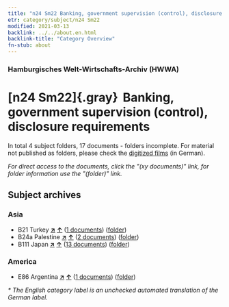 ```yaml
---
title: "n24 Sm22 Banking, government supervision (control), disclosure requirements"
etr: category/subject/n24 Sm22
modified: 2021-03-13
backlink: ../../about.en.html
backlink-title: "Category Overview"
fn-stub: about
---
```


### Hamburgisches Welt-Wirtschafts-Archiv (HWWA)
# [n24 Sm22]{.gray}&#8201; Banking, government supervision (control), disclosure requirements&#160; 





In total 4 subject folders, 17 documents - folders incomplete.
For material not published as folders, please check the [digitized films](/film/h1_sh) (in German).

_For direct access to the documents, click the "(xy documents)" link, for folder information use the "(folder)" link._

## Subject archives



### Asia

- B21 Turkey [**&nearr;**](../../../geo/i/141111/about.en.html "Turkey (all folders)") [**&uarr;**](../../../geo/about.en.html#B21 "Country category system") (<a href="https://pm20.zbw.eu/dfgview/sh/141111,145390" title="about: Turkey : Banking, government supervision (control), disclosure requirements" target="_blank">1 documents</a>) ([folder](../../../../folder/sh/1411xx/141111/1453xx/145390/about.en.html))
- B24a Palestine [**&nearr;**](../../../geo/i/141115/about.en.html "Palestine (all folders)") [**&uarr;**](../../../geo/about.en.html#B24a "Country category system") (<a href="https://pm20.zbw.eu/dfgview/sh/141115,145390" title="about: Palestine : Banking, government supervision (control), disclosure requirements" target="_blank">2 documents</a>) ([folder](../../../../folder/sh/1411xx/141115/1453xx/145390/about.en.html))
- B111 Japan [**&nearr;**](../../../geo/i/141272/about.en.html "Japan (all folders)") [**&uarr;**](../../../geo/about.en.html#B111 "Country category system") (<a href="https://pm20.zbw.eu/dfgview/sh/141272,145390" title="about: Japan : Banking, government supervision (control), disclosure requirements" target="_blank">13 documents</a>) ([folder](../../../../folder/sh/1412xx/141272/1453xx/145390/about.en.html))

### America

- E86 Argentina [**&nearr;**](../../../geo/i/141692/about.en.html "Argentina (all folders)") [**&uarr;**](../../../geo/about.en.html#E86 "Country category system") (<a href="https://pm20.zbw.eu/dfgview/sh/141692,145390" title="about: Argentina : Banking, government supervision (control), disclosure requirements" target="_blank">1 documents</a>) ([folder](../../../../folder/sh/1416xx/141692/1453xx/145390/about.en.html))


_* The English category label is an unchecked automated translation of the German label._

